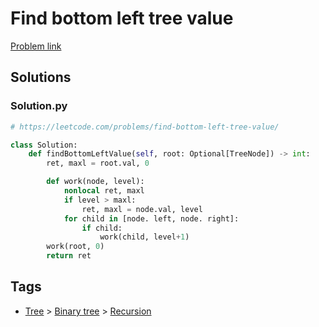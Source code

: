 # Find bottom left tree value

[Problem link](https://leetcode.com/problems/find-bottom-left-tree-value/)

## Solutions


### Solution.py
```py
# https://leetcode.com/problems/find-bottom-left-tree-value/

class Solution:
    def findBottomLeftValue(self, root: Optional[TreeNode]) -> int:
        ret, maxl = root.val, 0

        def work(node, level):
            nonlocal ret, maxl
            if level > maxl:
                ret, maxl = node.val, level
            for child in [node. left, node. right]:
                if child:
                    work(child, level+1)
        work(root, 0)
        return ret
```
## Tags

* [Tree](/README.md#Tree) > [Binary tree](/README.md#Tree-Binary_tree) > [Recursion](/README.md#Tree-Binary_tree-Recursion)
